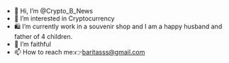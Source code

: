 - 👋 Hi, I’m @Crypto_B_News
- 👀 I’m interested in Cryptocurrency
- 🛍️ I’m currently work in a souvenir shop and I am a happy husband and father of 4 children.
- 💞️ I’m faithful
- 📫 How to reach me:👉baritasss@gmail.com

<!---
CryptoBigNews/CryptoBigNews is a ✨ special ✨ repository because its `README.md` (this file) appears on your GitHub profile.
You can click the Preview link to take a look at your changes.
--->

